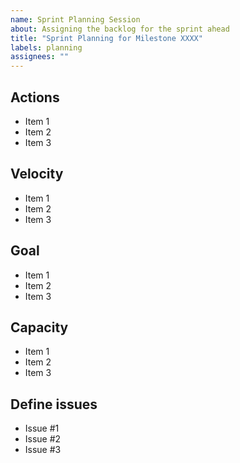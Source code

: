 ```yaml
---
name: Sprint Planning Session
about: Assigning the backlog for the sprint ahead
title: "Sprint Planning for Milestone XXXX"
labels: planning
assignees: ""
---
```


<!--
It's time for the Sprint Planning session.

When: Beginning of the Sprint
Duration: Usually 1 hour per week of iteration.
Purpose: Sets up the team for success throughout the sprint.

REMINDERS:
    * Create the Milestone now!
    * Link the Milestone to this issue
    * Go back and set the goal for the milestone once it has been discussed and defined
-->

## Actions

<!--
* 10 mins

* Close out the previous meeting by discussing any open questions or action items from the previous sprint.
-->

- Item 1
- Item 2
- Item 3

## Velocity

<!--
* 10 mins

* Present how the team is tracking against the road map and present any velocity reports available
-->

- Item 1
- Item 2
- Item 3

## Goal

<!--
* 10 mins

* Define the high level goal for this sprint.
* Less is better but it's dependant on number of people who might be working on multiple concurrent streams of work.
-->

- Item 1
- Item 2
- Item 3

## Capacity

<!--
* 10 mins

* Who is available this sprint?
* How much time can you contribute to this project?
* Discuss any items that will affect availability (like a company wide meeting)
* This is to set realistic expectations about what can be delivered
-->

- Item 1
- Item 2
- Item 3

## Define issues

<!--
* 60 mins

* Groom the backlog.
* Walk each issue through the template
* Assign issues to users, milestones and projects.
* Optionally, link each issue here for posterity.
-->

- Issue #1
- Issue #2
- Issue #3
